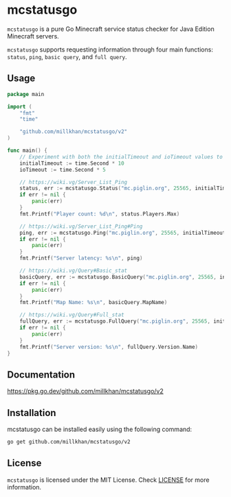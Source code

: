 # mcstatusgo
`mcstatusgo` is a pure Go Minecraft service status checker for Java Edition Minecraft servers.

`mcstatusgo` supports requesting information through four main functions: `status`, `ping`, `basic query`, and `full query`.

## Usage

```go
package main

import (
	"fmt"
	"time"

	"github.com/millkhan/mcstatusgo/v2"
)

func main() {
	// Experiment with both the initialTimeout and ioTimeout values to see what works best.
	initialTimeout := time.Second * 10
	ioTimeout := time.Second * 5

	// https://wiki.vg/Server_List_Ping
	status, err := mcstatusgo.Status("mc.piglin.org", 25565, initialTimeout, ioTimeout)
	if err != nil {
		panic(err)
	}
	fmt.Printf("Player count: %d\n", status.Players.Max)

	// https://wiki.vg/Server_List_Ping#Ping
	ping, err := mcstatusgo.Ping("mc.piglin.org", 25565, initialTimeout, ioTimeout)
	if err != nil {
		panic(err)
	}
	fmt.Printf("Server latency: %s\n", ping)

	// https://wiki.vg/Query#Basic_stat
	basicQuery, err := mcstatusgo.BasicQuery("mc.piglin.org", 25565, initialTimeout, ioTimeout)
	if err != nil {
		panic(err)
	}
	fmt.Printf("Map Name: %s\n", basicQuery.MapName)

	// https://wiki.vg/Query#Full_stat
	fullQuery, err := mcstatusgo.FullQuery("mc.piglin.org", 25565, initialTimeout, ioTimeout)
	if err != nil {
		panic(err)
	}
	fmt.Printf("Server version: %s\n", fullQuery.Version.Name)
}
```

## Documentation

https://pkg.go.dev/github.com/millkhan/mcstatusgo/v2

## Installation

mcstatusgo can be installed easily using the following command:
```bash
go get github.com/millkhan/mcstatusgo/v2
```

## License

`mcstatusgo` is licensed under the MIT License.
Check [LICENSE](LICENSE) for more information.